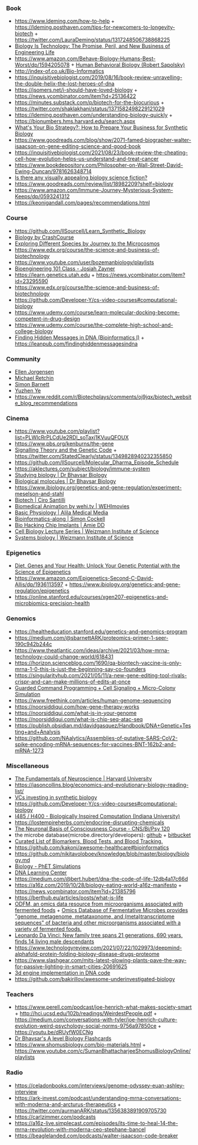 ### Book

- https://www.ldeming.com/how-to-help + https://ldeming.posthaven.com/tips-for-newcomers-to-longevity-biotech + https://twitter.com/LauraDeming/status/1317248506738868225
- [Biology Is Technology: The Promise, Peril, and New Business of Engineering Life](https://www.amazon.com/Biology-Technology-Promise-Business-Engineering/dp/0674060156)
- https://www.amazon.com/Behave-Biology-Humans-Best-Worst/dp/1594205078 + [Human Behavioral Biology (Robert Sapolsky)](https://www.youtube.com/playlist?list=PL150326949691B199)
- http://index-of.co.uk/Bio-Informatics
- https://inquisitivebiologist.com/2019/08/16/book-review-unravelling-the-double-helix-the-lost-heroes-of-dna
- https://jsomers.net/i-should-have-loved-biology + https://news.ycombinator.com/item?id=25136422
- https://minutes.substack.com/p/biotech-for-the-biocurious + https://twitter.com/shaklakhani/status/1371582498229121029
- https://ldeming.posthaven.com/understanding-biology-quickly + https://bionumbers.hms.harvard.edu/search.aspx
- [What's Your Bio Strategy?: How to Prepare Your Business for Synthetic Biology](https://www.amazon.com/Whats-Your-Bio-Strategy-Synthetic/dp/0999313614)
- https://www.goodreads.com/blog/show/2071-famed-biographer-walter-isaacson-on-gene-editing-science-and-good-book
- https://inquisitivebiologist.com/2021/08/23/book-review-the-cheating-cell-how-evolution-helps-us-understand-and-treat-cancer
- https://www.bookdepository.com/Philosopher-on-Wall-Street-David-Ewing-Duncan/9781626348714
- [Is there any visually appealing biology science fiction?](https://twitter.com/LauraDeming/status/1438267984934424576)
- https://www.goodreads.com/review/list/18982209?shelf=biology
- https://www.amazon.com/Immune-Journey-Mysterious-System-Keeps/dp/0593241312
- https://keonigandall.com/pages/recommendations.html

### Course

- https://github.com/llSourcell/Learn_Synthetic_Biology
- [Biology by CrashCourse](https://www.youtube.com/playlist?list=PL3EED4C1D684D3ADF)
- [Exploring Different Species by Journey to the Microcosmos](https://www.youtube.com/playlist?list=PLf3BfsFyWWMF48QHimH7jxHQMX0Q5UpPS)
- https://www.edx.org/course/the-science-and-business-of-biotechnology
- https://www.youtube.com/user/bozemanbiology/playlists
- [Bioengineering 101 Class - Josiah Zayner](https://www.youtube.com/playlist?list=PLNAhY1w2w78qIZLdi1Y69q1_fo0PVolRA)
- https://learn.genetics.utah.edu + https://news.ycombinator.com/item?id=23295590
- https://www.edx.org/course/the-science-and-business-of-biotechnology
- https://github.com/Developer-Y/cs-video-courses#computational-biology
- https://www.udemy.com/course/learn-molecular-docking-become-competent-in-drug-design
- https://www.udemy.com/course/the-complete-high-school-and-college-biology
- [Finding Hidden Messages in DNA (Bioinformatics I)](https://www.coursera.org/learn/dna-analysis) + https://leanpub.com/findinghiddenmessagesindna

### Community

- [Ellen Jorgensen](http://www.biotechwithoutborders.org)
- [Michael Retchin](https://twitter.com/MichaelRetchin/status/1365712597463490560)
- [Simon Barnett](https://twitter.com/sbarnettARK)
- [Yuzhen Ye](https://homes.luddy.indiana.edu/yye/lab/teaching.php)
- https://www.reddit.com/r/Biotechplays/comments/oj9jqx/biotech_website_blog_recommendations

### Cinema

- https://www.youtube.com/playlist?list=PLWIcRrPLCdUe2RDl_soTaxj1KVuuQFOUX
- https://www.pbs.org/kenburns/the-gene
- [Signalling Theory and the Genetic Code](https://www.youtube.com/playlist?list=PLbxzvFuujtptfx5GAw19gUM4FI19oEf0o) + https://twitter.com/StatedClearly/status/1349828940232355850
- https://github.com/llSourcell/Molecular_Dharma_Episode_Schedule
- https://aklectures.com/subject/biology/immune-system
- [Studying biology | Dr Bhavsar Biology](https://www.youtube.com/playlist?list=PLQR2uBWlxskA0QqZ6PWnw8L39EpasMZof)
- [Biological molocules | Dr Bhavsar Biology](https://www.youtube.com/playlist?list=PLQR2uBWlxskC_vND25huSfnCiaRHIrArH)
- https://www.ibiology.org/genetics-and-gene-regulation/experiment-meselson-and-stahl
- [Biotech | Ciro Santilli](https://www.youtube.com/playlist?list=PLcZOZrP1P_V6dkJ8gXmlYh35HT5e2STIz)
- [Biomedical Animation by wehi.tv | WEHImovies](https://www.youtube.com/playlist?list=PLD0444BD542B4D7D9)
- [Basic Physiology | Alila Medical Media](https://www.youtube.com/playlist?list=PLJIs8ZcKXHUy7zyDIGhZVIflbfulNFif0)
- [Bioinformatics-along | Simon Cockell](https://www.youtube.com/playlist?list=PLzfP3sCXUnxEu5S9oXni1zmc1sjYmT1L9)
- [Bio Hacking Chip Implants | Amie DD](https://www.youtube.com/playlist?list=PL9iNdDEmD5jbIxHl5wGZlUs019e3ogl7E)
- [Cell Biology Lecture Series | Weizmann Institute of Science](https://www.youtube.com/playlist?list=PLcDxx1De7CZ0O9_K7uQCdBzVRrH_x5oLa)
- [Systems biology | Weizmann Institute of Science](https://www.youtube.com/playlist?list=PL0EF0E201934F5813)

### Epigenetics

- [Diet, Genes and Your Health: Unlock Your Genetic Potential with the Science of Epigenetics](https://youtu.be/LRa39HQtE4c)
- https://www.amazon.com/Epigenetics-Second-C-David-Allis/dp/1936113597 + https://www.ibiology.org/genetics-and-gene-regulation/epigenetics
- https://online.stanford.edu/courses/xgen207-epigenetics-and-microbiomics-precision-health

### Genomics

- https://healtheducation.stanford.edu/genetics-and-genomics-program
- https://medium.com/@sbarnettARK/proteomics-primer-1-seer-190c942b244c
- https://www.theatlantic.com/ideas/archive/2021/03/how-mrna-technology-could-change-world/618431
- https://horizon.scienceblog.com/1690/qa-biontech-vaccine-is-only-mrna-1-0-this-is-just-the-beginning-say-co-founders
- https://singularityhub.com/2021/05/11/a-new-gene-editing-tool-rivals-crispr-and-can-make-millions-of-edits-at-once
- [Guarded Command Programming + Cell Signaling + Micro-Colony Simulation](https://depts.washington.edu/soslab/gro)
- https://www.freethink.com/articles/human-genome-sequencing
- https://noorsiddiqui.com/how-gene-therapy-works
- https://noorsiddiqui.com/what-is-in-your-genome
- https://noorsiddiqui.com/what-is-chip-seq-atac-seq
- https://publish.obsidian.md/davidgasquez/Handbook/DNA+Genetic+Testing+and+Analysis
- https://github.com/NAalytics/Assemblies-of-putative-SARS-CoV2-spike-encoding-mRNA-sequences-for-vaccines-BNT-162b2-and-mRNA-1273

### Miscellaneous

- [The Fundamentals of Neuroscience | Harvard University](https://www.mcb80x.org/)
- https://jasoncollins.blog/economics-and-evolutionary-biology-reading-list/
- [VCs investing in synthetic biology](https://twitter.com/chrissyfarr/status/1179827098413928454)
- https://github.com/Developer-Y/cs-video-courses#computational-biology
- [I485 / H400 - Biologically Inspired Computation (Indiana University)](https://homes.sice.indiana.edu/rocha/academics/i-bic/index.php)
- https://lostempireherbs.com/endocrine-disrupting-chemicals
- [The Neuronal Basis of Consciousness Course - CNS/Bi/Psy 120](https://www.youtube.com/playlist?list=PL1DBCFC32CF6945EE)
- the microbe database(microbe.directory/developers): [github](https://github.com/microbe-directory/microbe-directory) + [bitbucket](https://bitbucket.org/account/signin/?next=/microbedb/microbedb)
- [Curated List of Biomarkers, Blood Tests, and Blood Tracking.](https://github.com/markwk/awesome-biomarkers)
- https://github.com/kakoni/awesome-healthcare#bioinformatics
- https://github.com/nikitavoloboev/knowledge/blob/master/biology/biology.md
- [Biology - PhET Simulations](https://phet.colorado.edu/en/simulations/category/biology)
- [DNA Learning Center](https://www.google.com/search?q=dna%20learning%20center)
- https://medium.com/@bert.hubert/dna-the-code-of-life-12db4a17c66d
- https://a16z.com/2019/10/28/biology-eating-world-a16z-manifesto + https://news.ycombinator.com/item?id=21385796
- https://berthub.eu/articles/posts/what-is-life
- [ODFM, an omics data resource from microorganisms associated with fermented foods](https://www.nature.com/articles/s41597-021-00895-x) + [Omics Database of Fermentative Microbes provides "genome, metagenome, metataxonome, and (meta)transcriptome sequences" of bacteria and other microorganisms associated with a variety of fermented foods.](https://odfm.wikim.re.kr)
- [Leonardo Da Vinci: New family tree spans 21 generations, 690 years, finds 14 living male descendants](https://www.eurekalert.org/pub_releases/2021-07/tca-ldv070221.php)
- https://www.technologyreview.com/2021/07/22/1029973/deepmind-alphafold-protein-folding-biology-disease-drugs-proteome
- https://www.slashgear.com/mits-latest-glowing-plants-pave-the-way-for-passive-lighting-in-smart-cities-20691625
- [3d engine implementation in DNA code](https://github.com/pallada-92/dna-3d-engine)
- https://github.com/bakirillov/awesome-underinvestigated-biology


### Teachers

- https://www.perell.com/podcast/joe-henrich-what-makes-society-smart + http://hci.ucsd.edu/102b/readings/WeirdestPeople.pdf + https://medium.com/conversations-with-tyler/joe-henrich-culture-evolution-weird-psychology-social-norms-9756a97850ce + https://youtu.be/dRUyfW0ECNg
- [Dr Bhavsar's A level Biology Flashcards](https://www.brainscape.com/p/2WID3-LH-8XB8T)
- https://www.shomusbiology.com/bio-materials.html + https://www.youtube.com/c/SumanBhattacharjeeShomusBiologyOnline/playlists

### Radio

- https://celadonbooks.com/interviews/genome-odyssey-euan-ashley-interview
- https://ark-invest.com/podcast/understanding-mrna-conversations-with-moderna-and-arcturus-therapeutics + https://twitter.com/aurmanARK/status/1356383891909705730
- https://carlzimmer.com/podcasts
- https://a16z-live.simplecast.com/episodes/its-time-to-heal-14-the-mrna-revolution-with-moderna-ceo-stephane-bancel
- https://beaglelanded.com/podcasts/walter-isaacson-code-breaker
